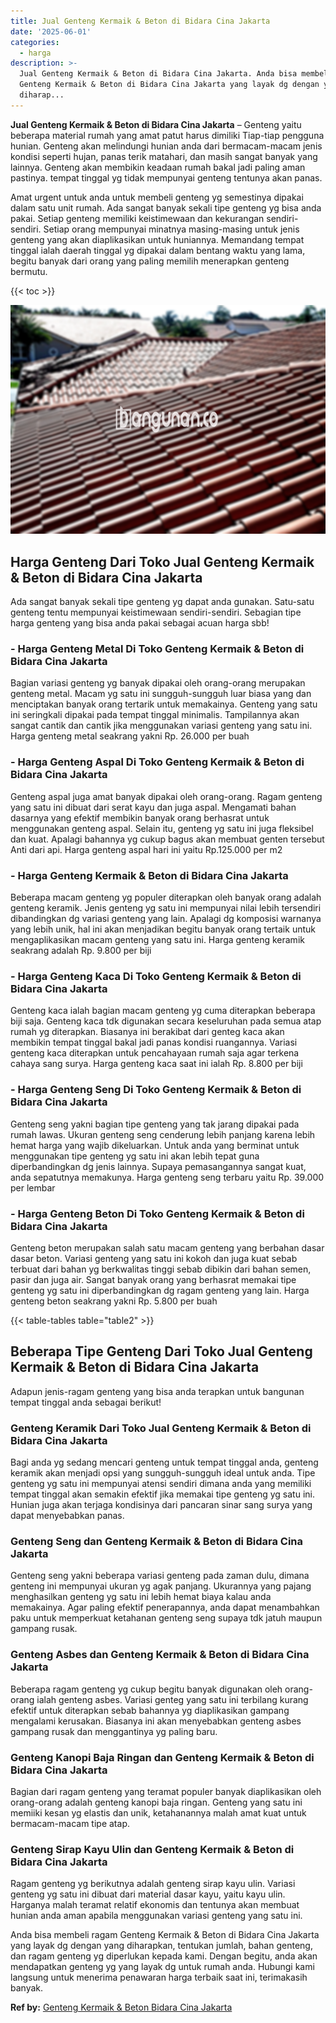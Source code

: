 ```yaml
---
title: Jual Genteng Kermaik & Beton di Bidara Cina Jakarta
date: '2025-06-01'
categories:
  - harga
description: >-
  Jual Genteng Kermaik & Beton di Bidara Cina Jakarta. Anda bisa membeli ragam
  Genteng Kermaik & Beton di Bidara Cina Jakarta yang layak dg dengan yang
  diharap...
---
```


**Jual Genteng Kermaik & Beton di Bidara Cina Jakarta** – Genteng yaitu beberapa material rumah yang amat patut harus dimiliki Tiap-tiap pengguna hunian. Genteng akan melindungi hunian anda dari bermacam-macam jenis kondisi seperti hujan, panas terik matahari, dan masih sangat banyak yang lainnya. Genteng akan membikin keadaan rumah bakal jadi paling aman pastinya. tempat tinggal yg tidak mempunyai genteng tentunya akan panas.

Amat urgent untuk anda untuk membeli genteng yg semestinya dipakai dalam satu unit rumah. Ada sangat banyak sekali tipe genteng yg bisa anda pakai. Setiap genteng memiliki keistimewaan dan kekurangan sendiri-sendiri. Setiap orang mempunyai minatnya masing-masing untuk jenis genteng yang akan diaplikasikan untuk huniannya. Memandang tempat tinggal ialah daerah tinggal yg dipakai dalam bentang waktu yang lama, begitu banyak dari orang yang paling memilih menerapkan genteng bermutu.

{{< toc >}}

![Jual Genteng Kermaik & Beton di Bidara Cina Jakarta](/images/genteng-minimalis-murah09.png)

## Harga Genteng Dari Toko Jual Genteng Kermaik & Beton di Bidara Cina Jakarta

Ada sangat banyak sekali tipe genteng yg dapat anda gunakan. Satu-satu genteng tentu mempunyai keistimewaan sendiri-sendiri. Sebagian tipe harga genteng yang bisa anda pakai sebagai acuan harga sbb!

### \- Harga Genteng Metal Di Toko Genteng Kermaik & Beton di Bidara Cina Jakarta

Bagian variasi genteng yg banyak dipakai oleh orang-orang merupakan genteng metal. Macam yg satu ini sungguh-sungguh luar biasa yang dan menciptakan banyak orang tertarik untuk memakainya. Genteng yang satu ini seringkali dipakai pada tempat tinggal minimalis. Tampilannya akan sangat cantik dan cantik jika menggunakan variasi genteng yang satu ini. Harga genteng metal seakrang yakni Rp. 26.000 per buah

### \- Harga Genteng Aspal Di Toko Genteng Kermaik & Beton di Bidara Cina Jakarta

Genteng aspal juga amat banyak dipakai oleh orang-orang. Ragam genteng yang satu ini dibuat dari serat kayu dan juga aspal. Mengamati bahan dasarnya yang efektif membikin banyak orang berhasrat untuk menggunakan genteng aspal. Selain itu, genteng yg satu ini juga fleksibel dan kuat. Apalagi bahannya yg cukup bagus akan membuat genten tersebut Anti dari api. Harga genteng aspal hari ini yaitu Rp.125.000 per m2

### \- Harga Genteng Kermaik & Beton di Bidara Cina Jakarta

Beberapa macam genteng yg populer diterapkan oleh banyak orang adalah genteng keramik. Jenis genteng yg satu ini mempunyai nilai lebih tersendiri dibandingkan dg variasi genteng yang lain. Apalagi dg komposisi warnanya yang lebih unik, hal ini akan menjadikan begitu banyak orang tertaik untuk mengaplikasikan macam genteng yang satu ini. Harga genteng keramik seakrang adalah Rp. 9.800 per biji

### \- Harga Genteng Kaca Di Toko Genteng Kermaik & Beton di Bidara Cina Jakarta

Genteng kaca ialah bagian macam genteng yg cuma diterapkan beberapa biji saja. Genteng kaca tdk digunakan secara keseluruhan pada semua atap rumah yg diterapkan. Biasanya ini berakibat dari genteg kaca akan membikin tempat tinggal bakal jadi panas kondisi ruangannya. Variasi genteng kaca diterapkan untuk pencahayaan rumah saja agar terkena cahaya sang surya. Harga genteng kaca saat ini ialah Rp. 8.800 per biji

### \- Harga Genteng Seng Di Toko Genteng Kermaik & Beton di Bidara Cina Jakarta

Genteng seng yakni bagian tipe genteng yang tak jarang dipakai pada rumah lawas. Ukuran genteng seng cenderung lebih panjang karena lebih hemat harga yang wajib dikeluarkan. Untuk anda yang berminat untuk menggunakan tipe genteng yg satu ini akan lebih tepat guna diperbandingkan dg jenis lainnya. Supaya pemasangannya sangat kuat, anda sepatutnya memakunya. Harga genteng seng terbaru yaitu Rp. 39.000 per lembar

### \- Harga Genteng Beton Di Toko Genteng Kermaik & Beton di Bidara Cina Jakarta

Genteng beton merupakan salah satu macam genteng yang berbahan dasar dasar beton. Variasi genteng yang satu ini kokoh dan juga kuat sebab terbuat dari bahan yg berkwalitas tinggi sebab dibikin dari bahan semen, pasir dan juga air. Sangat banyak orang yang berhasrat memakai tipe genteng yg satu ini diperbandingkan dg ragam genteng yang lain. Harga genteng beton seakrang yakni Rp. 5.800 per buah

{{< table-tables table="table2" >}}

## Beberapa Tipe Genteng Dari Toko Jual Genteng Kermaik & Beton di Bidara Cina Jakarta

Adapun jenis-ragam genteng yang bisa anda terapkan untuk bangunan tempat tinggal anda sebagai berikut!

### Genteng Keramik Dari Toko Jual Genteng Kermaik & Beton di Bidara Cina Jakarta

Bagi anda yg sedang mencari genteng untuk tempat tinggal anda, genteng keramik akan menjadi opsi yang sungguh-sungguh ideal untuk anda. Tipe genteng yg satu ini mempunyai atensi sendiri dimana anda yang memiliki tempat tinggal akan semakin efektif jika memakai tipe genteng yg satu ini. Hunian juga akan terjaga kondisinya dari pancaran sinar sang surya yang dapat menyebabkan panas.

### Genteng Seng dan Genteng Kermaik & Beton di Bidara Cina Jakarta

Genteng seng yakni beberapa variasi genteng pada zaman dulu, dimana genteng ini mempunyai ukuran yg agak panjang. Ukurannya yang pajang menghasilkan genteng yg satu ini lebih hemat biaya kalau anda memakainya. Agar paling efektif penerapannya, anda dapat menambahkan paku untuk memperkuat ketahanan genteng seng supaya tdk jatuh maupun gampang rusak.

### Genteng Asbes dan Genteng Kermaik & Beton di Bidara Cina Jakarta

Beberapa ragam genteng yg cukup begitu banyak digunakan oleh orang-orang ialah genteng asbes. Variasi genteg yang satu ini terbilang kurang efektif untuk diterapkan sebab bahannya yg diaplikasikan gampang mengalami kerusakan. Biasanya ini akan menyebabkan genteng asbes gampang rusak dan menggantinya yg paling baru.

### Genteng Kanopi Baja Ringan dan Genteng Kermaik & Beton di Bidara Cina Jakarta

Bagian dari ragam genteng yang teramat populer banyak diaplikasikan oleh orang-orang adalah genteng kanopi baja ringan. Genteng yang satu ini memiiki kesan yg elastis dan unik, ketahanannya malah amat kuat untuk bermacam-macam tipe atap.

### Genteng Sirap Kayu Ulin dan Genteng Kermaik & Beton di Bidara Cina Jakarta

Ragam genteng yg berikutnya adalah genteng sirap kayu ulin. Variasi genteng yg satu ini dibuat dari material dasar kayu, yaitu kayu ulin. Harganya malah teramat relatif ekonomis dan tentunya akan membuat hunian anda aman apabila menggunakan variasi genteng yang satu ini.

Anda bisa membeli ragam Genteng Kermaik & Beton di Bidara Cina Jakarta yang layak dg dengan yang diharapkan, tentukan jumlah, bahan genteng, dan ragam genteng yg diperlukan kepada kami. Dengan begitu, anda akan mendapatkan genteng yg yang layak dg untuk rumah anda. Hubungi kami langsung untuk menerima penawaran harga terbaik saat ini, terimakasih banyak.

**Ref by:**  [Genteng Kermaik & Beton  Bidara Cina Jakarta](https://id.wikipedia.org/wiki/Genteng)
